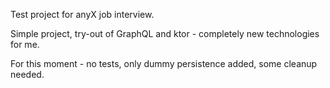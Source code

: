 Test project for anyX job interview. 

Simple project, try-out of GraphQL and ktor - completely new technologies for me.


For this moment - no tests, only dummy persistence added, some cleanup needed.


